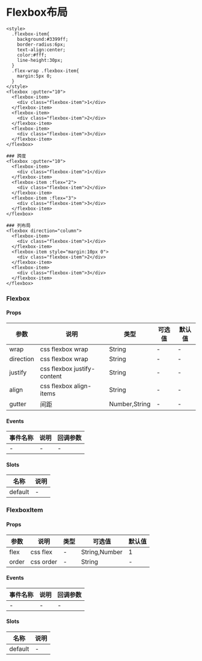# Flexbox布局

```
<style>
  .flexbox-item{
    background:#3399ff;
    border-radius:6px;
    text-align:center;
    color:#fff;
    line-height:30px;
  }
  .flex-wrap .flexbox-item{
    margin:5px 0;
  }
</style>
<flexbox :gutter="10">
  <flexbox-item>
    <div class="flexbox-item">1</div>
  </flexbox-item>
  <flexbox-item>
    <div class="flexbox-item">2</div>
  </flexbox-item>
  <flexbox-item>
    <div class="flexbox-item">3</div>
  </flexbox-item>
</flexbox>

### 跨度
<flexbox :gutter="10">
  <flexbox-item>
    <div class="flexbox-item">1</div>
  </flexbox-item>
  <flexbox-item :flex="2">
    <div class="flexbox-item">2</div>
  </flexbox-item>
  <flexbox-item :flex="3">
    <div class="flexbox-item">3</div>
  </flexbox-item>
</flexbox>

### 列布局
<flexbox direction="column">
  <flexbox-item>
    <div class="flexbox-item">1</div>
  </flexbox-item>
  <flexbox-item style="margin:10px 0">
    <div class="flexbox-item">2</div>
  </flexbox-item>
  <flexbox-item>
    <div class="flexbox-item">3</div>
  </flexbox-item>
</flexbox>

```
### Flexbox
#### Props
| 参数      | 说明    | 类型      | 可选值       | 默认值   |
|---------- |-------- |---------- |------------- |--------- |
| wrap     | css flexbox wrap   | String  |      -    |    -    |
| direction     | css flexbox wrap   | String |    -      |    -    |
| justify     | css flexbox justify-content   | String  |     -     |    -    |
| align     | css flexbox align-items   | String  |    -      |    -    |
| gutter     | 间距   | Number,String  |   -       |    -    |

#### Events
| 事件名称 | 说明 | 回调参数 |
|---------|--------|---------|
| - | - | - |

#### Slots
| 名称 | 说明 | 
|---------|--------|
| default | - |

### FlexboxItem
#### Props
| 参数      | 说明    | 类型      | 可选值       | 默认值   |
|---------- |-------- |---------- |------------- |--------- |
| flex     | css flex   | -  |   String,Number       |    1    |
| order     | css order   | -  |   String       |    -    |

#### Events
| 事件名称 | 说明 | 回调参数 |
|---------|--------|---------|
| - | - | - |

#### Slots
| 名称 | 说明 | 
|---------|--------|
| default | - |